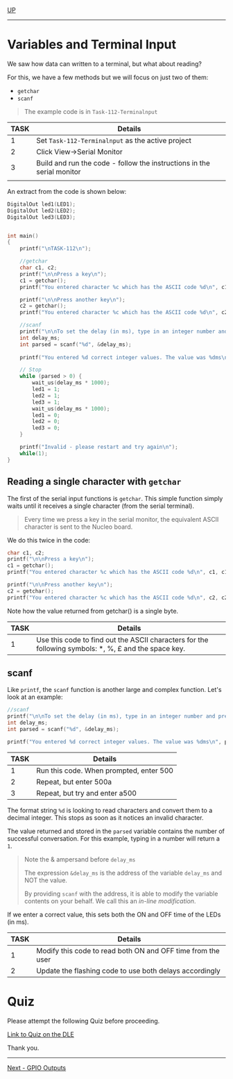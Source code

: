 [UP](Digital_Outputs_2.md)

---

# Variables and Terminal Input
We saw how data can written to a terminal, but what about reading?

For this, we have a few methods but we will focus on just two of them:

* `getchar`
* `scanf`

> The example code is in `Task-112-Terminalnput`

| TASK | Details |
| --- | --- |
| 1 | Set `Task-112-Terminalnput` as the active project |
| 2 | Click View->Serial Monitor |
| 3 | Build and run the code - follow the instructions in the serial monitor |
| |

An extract from the code is shown below:

```C++
DigitalOut led1(LED1);
DigitalOut led2(LED2);
DigitalOut led3(LED3);


int main()
{
    printf("\nTASK-112\n");

    //getchar
    char c1, c2;
    printf("\n\nPress a key\n");
    c1 = getchar();
    printf("You entered character %c which has the ASCII code %d\n", c1, c1);

    printf("\n\nPress another key\n");
    c2 = getchar();
    printf("You entered character %c which has the ASCII code %d\n", c2, c2);

    //scanf
    printf("\n\nTo set the delay (in ms), type in an integer number and press return\n");
    int delay_ms;
    int parsed = scanf("%d", &delay_ms);
    
    printf("You entered %d correct integer values. The value was %dms\n", parsed, delay_ms);

    // Stop
    while (parsed > 0) {
        wait_us(delay_ms * 1000);
        led1 = 1;
        led2 = 1;
        led3 = 1;
        wait_us(delay_ms * 1000);
        led1 = 0;
        led2 = 0;
        led3 = 0;        
    } 

    printf("Invalid - please restart and try again\n");
    while(1);    
}
```

## Reading a single character with `getchar`
The first of the serial input functions is `getchar`. This simple function simply waits until it receives a single character (from the serial terminal).

> Every time we press a key in the serial monitor, the equivalent ASCII character is sent to the Nucleo board.

We do this twice in the code:

```C++
char c1, c2;
printf("\n\nPress a key\n");
c1 = getchar();
printf("You entered character %c which has the ASCII code %d\n", c1, c1);

printf("\n\nPress another key\n");
c2 = getchar();
printf("You entered character %c which has the ASCII code %d\n", c2, c2);
```

Note how the value returned from getchar() is a single byte.


| TASK | Details |
| --- | --- |
| 1 | Use this code to find out the ASCII characters for the following symbols: *, %, £ and the space key. |

## scanf
Like `printf`, the `scanf` function is another large and complex function. Let's look at an example:

```C++
//scanf
printf("\n\nTo set the delay (in ms), type in an integer number and press return\n");
int delay_ms;
int parsed = scanf("%d", &delay_ms);

printf("You entered %d correct integer values. The value was %dms\n", parsed, delay_ms);
```

| TASK | Details |
| --- | --- |
| 1 | Run this code. When prompted, enter 500 |
| 2 | Repeat, but enter 500a |
| 3 | Repeat, but try and enter a500 |

The format string `%d` is looking to read characters and convert them to a decimal integer. This stops as soon as it notices an invalid character.

The value returned and stored in the `parsed` variable contains the number of successful conversation. For this example, typing in a number will return a `1`.

> Note the & ampersand before `delay_ms`
>
> The expression `&delay_ms` is the address of the variable `delay_ms` and NOT the value.
>
> By providing `scanf` with the address, it is able to modify the variable contents on your behalf. We call this an _in-line modification_.

If we enter a correct value, this sets both the ON and OFF time of the LEDs (in ms). 

| TASK | Details |
| --- | --- |
| 1 | Modify this code to read both ON and OFF time from the user |
| 2 | Update the flashing code to use both delays accordingly |


# Quiz
Please attempt the following Quiz before proceeding.

[Link to Quiz on the DLE](https://dle.plymouth.ac.uk/mod/quiz/view.php?id=977697)

Thank you.

---

[Next - GPIO Outputs](TASK114.md)



# 